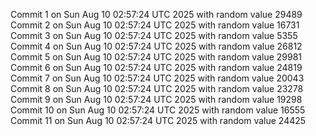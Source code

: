 Commit 1 on Sun Aug 10 02:57:24 UTC 2025 with random value 29489
Commit 2 on Sun Aug 10 02:57:24 UTC 2025 with random value 16731
Commit 3 on Sun Aug 10 02:57:24 UTC 2025 with random value 5355
Commit 4 on Sun Aug 10 02:57:24 UTC 2025 with random value 26812
Commit 5 on Sun Aug 10 02:57:24 UTC 2025 with random value 29981
Commit 6 on Sun Aug 10 02:57:24 UTC 2025 with random value 24819
Commit 7 on Sun Aug 10 02:57:24 UTC 2025 with random value 20043
Commit 8 on Sun Aug 10 02:57:24 UTC 2025 with random value 23278
Commit 9 on Sun Aug 10 02:57:24 UTC 2025 with random value 19298
Commit 10 on Sun Aug 10 02:57:24 UTC 2025 with random value 16555
Commit 11 on Sun Aug 10 02:57:24 UTC 2025 with random value 24425

